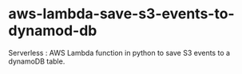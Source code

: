 # aws-lambda-save-s3-events-to-dynamod-db
Serverless : AWS Lambda function in python to save S3 events to a dynamoDB table.
